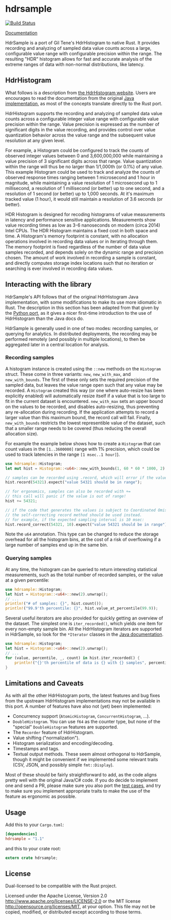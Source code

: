 # hdrsample

[![Build Status](https://travis-ci.org/jonhoo/hdrsample.svg?branch=master)](https://travis-ci.org/jonhoo/hdrsample)

[Documentation](https://jon.tsp.io/crates/hdrsample)

HdrSample is a port of Gil Tene's HdrHistogram to native Rust. It provides recording and
analyzing of sampled data value counts across a large, configurable value range with
configurable precision within the range. The resulting "HDR" histogram allows for fast and
accurate analysis of the extreme ranges of data with non-normal distributions, like latency.

## HdrHistogram

What follows is a description from [the HdrHistogram
website](https://hdrhistogram.github.io/HdrHistogram/). Users are encourages to read the
documentation from the original [Java
implementation](https://github.com/HdrHistogram/HdrHistogram), as most of the concepts
translate directly to the Rust port.

HdrHistogram supports the recording and analyzing of sampled data value counts across a
configurable integer value range with configurable value precision within the range. Value
precision is expressed as the number of significant digits in the value recording, and provides
control over value quantization behavior across the value range and the subsequent value
resolution at any given level.

For example, a Histogram could be configured to track the counts of observed integer values
between 0 and 3,600,000,000 while maintaining a value precision of 3 significant digits across
that range. Value quantization within the range will thus be no larger than 1/1,000th (or 0.1%)
of any value. This example Histogram could be used to track and analyze the counts of observed
response times ranging between 1 microsecond and 1 hour in magnitude, while maintaining a value
resolution of 1 microsecond up to 1 millisecond, a resolution of 1 millisecond (or better) up
to one second, and a resolution of 1 second (or better) up to 1,000 seconds. At it's maximum
tracked value (1 hour), it would still maintain a resolution of 3.6 seconds (or better).

HDR Histogram is designed for recoding histograms of value measurements in latency and
performance sensitive applications. Measurements show value recording times as low as 3-6
nanoseconds on modern (circa 2014) Intel CPUs. The HDR Histogram maintains a fixed cost in both
space and time. A Histogram's memory footprint is constant, with no allocation operations
involved in recording data values or in iterating through them. The memory footprint is fixed
regardless of the number of data value samples recorded, and depends solely on the dynamic
range and precision chosen. The amount of work involved in recording a sample is constant, and
directly computes storage index locations such that no iteration or searching is ever involved
in recording data values.

## Interacting with the library

HdrSample's API follows that of the original HdrHistogram Java implementation, with some
modifications to make its use more idiomatic in Rust. The description in this section has been
adapted from that given by the [Python port](https://github.com/HdrHistogram/HdrHistogram_py),
as it gives a nicer first-time introduction to the use of HdrHistogram than the Java docs do.

HdrSample is generally used in one of two modes: recording samples, or querying for analytics.
In distributed deployments, the recording may be performed remotely (and possibly in multiple
locations), to then be aggregated later in a central location for analysis.

### Recording samples

A histogram instance is created using the `::new` methods on the `Histogram` struct. These come
in three variants: `new`, `new_with_max`, and `new_with_bounds`. The first of these only sets
the required precision of the sampled data, but leaves the value range open such that any value
may be recorded. A `Histogram` created this way (or one where auto-resize has been explicitly
enabled) will automatically resize itself if a value that is too large to fit in the current
dataset is encountered. `new_with_max` sets an upper bound on the values to be recorded, and
disables auto-resizing, thus preventing any re-allocation during recording. If the application
attempts to record a larger value than this maximum bound, the record call will fail. Finally,
`new_with_bounds` restricts the lowest representible value of the dataset, such that a smaller
range needs to be covered (thus reducing the overall allocation size).

For example the example below shows how to create a `Histogram` that can count values in the
`[1..3600000]` range with 1% precision, which could be used to track latencies in the range `[1
msec..1 hour]`).

```rust
use hdrsample::Histogram;
let mut hist = Histogram::<u64>::new_with_bounds(1, 60 * 60 * 1000, 2).unwrap();

// samples can be recorded using .record, which will error if the value is too small or large
hist.record(54321).expect("value 54321 should be in range");

// for ergonomics, samples can also be recorded with +=
// this call will panic if the value is out of range!
hist += 54321;

// if the code that generates the values is subject to Coordinated Omission,
// the self-correcting record method should be used instead.
// for example, if the expected sampling interval is 10 msec:
hist.record_correct(54321, 10).expect("value 54321 should be in range");
```

Note the `u64` annotation. This type can be changed to reduce the storage overhead for all the
histogram bins, at the cost of a risk of overflowing if a large number of samples end up in the
same bin.

### Querying samples

At any time, the histogram can be queried to return interesting statistical measurements, such
as the total number of recorded samples, or the value at a given percentile:

```rust
use hdrsample::Histogram;
let hist = Histogram::<u64>::new(2).unwrap();
// ...
println!("# of samples: {}", hist.count());
println!("99.9'th percentile: {}", hist.value_at_percentile(99.9));
```

Several useful iterators are also provided for quickly getting an overview of the dataset. The
simplest one is `iter_recorded()`, which yields one item for every non-empty sample bin. All
the HdrHistogram iterators are supported in HdrSample, so look for the `*Iterator` classes in
the [Java documentation](https://hdrhistogram.github.io/HdrHistogram/JavaDoc/).

```rust
use hdrsample::Histogram;
let hist = Histogram::<u64>::new(2).unwrap();
// ...
for (value, percentile, _, count) in hist.iter_recorded() {
    println!("{}'th percentile of data is {} with {} samples", percentile, value, count);
}
```

## Limitations and Caveats

As with all the other HdrHistogram ports, the latest features and bug fixes from the upstream
HdrHistogram implementations may not be available in this port. A number of features have also
not (yet) been implemented:

 - Concurrency support (`AtomicHistogram`, `ConcurrentHistogram`, …).
 - `DoubleHistogram`. You can use `f64` as the counter type, but none of the "special"
   `DoubleHistogram` features are supported.
 - The `Recorder` feature of HdrHistogram.
 - Value shifting ("normalization").
 - Histogram serialization and encoding/decoding.
 - Timestamps and tags.
 - Textual output methods. These seem almost orthogonal to HdrSample, though it might be
   convenient if we implemented some relevant traits (CSV, JSON, and possibly simple
   `fmt::Display`).

Most of these should be fairly straightforward to add, as the code aligns pretty well with the
original Java/C# code. If you do decide to implement one and send a PR, please make sure you
also port the [test
cases](https://github.com/HdrHistogram/HdrHistogram/tree/master/src/test/java/org/HdrHistogram),
and try to make sure you implement appropriate traits to make the use of the feature as
ergonomic as possible.

## Usage

Add this to your `Cargo.toml`:

```toml
[dependencies]
hdrsample = "1.1"
```

and this to your crate root:

```rust
extern crate hdrsample;
```

## License

Dual-licensed to be compatible with the Rust project.

Licensed under the Apache License, Version 2.0
http://www.apache.org/licenses/LICENSE-2.0 or the MIT license
http://opensource.org/licenses/MIT, at your option. This file may not be
copied, modified, or distributed except according to those terms.
